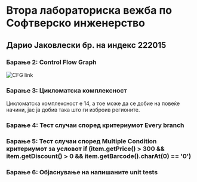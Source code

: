 <h1>Втора лабораториска вежба по Софтверско инженерство</h1>
<h2>Дарио Јаковлески бр. на индекс 222015</h2>

<h3>Барање 2: Control Flow Graph</h3>

![CFG link](https://github.com/dariyozz/SI_2024_lab2_222015/assets/134236483/bf8fd377-d4cb-4b8c-9554-8d3b14a21a96)

<h3>Барање 3: Цикломатска комплексност</h3>
<p>Цикломатска комплексност е 14, а тое може да се добие на повеќе начини, јас ја добив така што ги изброив регионите.</p>

<h3>Барање 4: Тест случаи според критериумот Every branch</h3>

<h3>Барање 5: Тест случаи според Multiple Condition критериумот за условот
if (item.getPrice() > 300 && item.getDiscount() > 0 && item.getBarcode().charAt(0)
== '0')</h3>

<h3>Барање 6: Објаснување на напишаните unit tests</h3>

